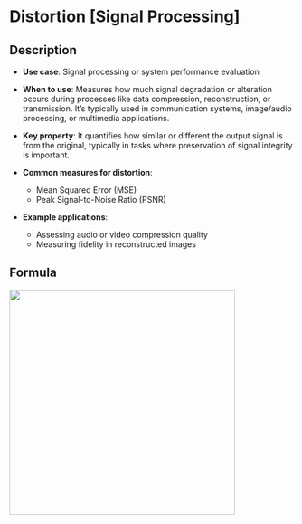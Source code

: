 # Distortion [Signal Processing]

## Description

- **Use case**: Signal processing or system performance evaluation
- **When to use**: Measures how much signal degradation or alteration occurs during processes like data compression, reconstruction, or transmission. It’s typically used in communication systems, image/audio processing, or multimedia applications.
- **Key property**: It quantifies how similar or different the output signal is from the original, typically in tasks where preservation of signal integrity is important.
- **Common measures for distortion**:

   - Mean Squared Error (MSE)
   - Peak Signal-to-Noise Ratio (PSNR)

- **Example applications**:

   - Assessing audio or video compression quality
   - Measuring fidelity in reconstructed images

## Formula

<img src="image1.jpg" style="width:4.1522in" />
